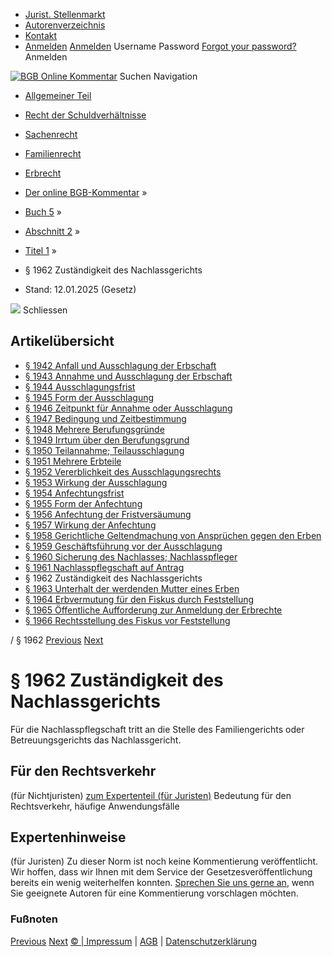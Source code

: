   * [Jurist. Stellenmarkt](https://bgb.kommentar.de/Buch-5/Abschnitt-2/Titel-1/</job-board> "Jurist. Stellenmarkt")
  * [Autorenverzeichnis](https://bgb.kommentar.de/Buch-5/Abschnitt-2/Titel-1/</Autorenverzeichnis> "Autorenverzeichnis")
  * [Kontakt](https://bgb.kommentar.de/Buch-5/Abschnitt-2/Titel-1/</Kontakt>)
  * [Anmelden](https://bgb.kommentar.de/Buch-5/Abschnitt-2/Titel-1/<#login> "show login form") [Anmelden](https://bgb.kommentar.de/Buch-5/Abschnitt-2/Titel-1/<#> "hide login form") Username Password
[Forgot your password?](https://bgb.kommentar.de/Buch-5/Abschnitt-2/Titel-1/</user/forgotpassword>) Anmelden 


[![BGB Online Kommentar](https://bgb.kommentar.de/extension/bgb/design/bgb/images/logo.png)](https://bgb.kommentar.de/Buch-5/Abschnitt-2/Titel-1/</> "BGB Online Kommentar")
Suchen
Navigation
  * [Allgemeiner Teil](https://bgb.kommentar.de/Buch-5/Abschnitt-2/Titel-1/</Buch-1>)
  * [Recht der Schuldverhältnisse](https://bgb.kommentar.de/Buch-5/Abschnitt-2/Titel-1/</Buch-2>)
  * [Sachenrecht](https://bgb.kommentar.de/Buch-5/Abschnitt-2/Titel-1/</Buch-3>)
  * [Familienrecht](https://bgb.kommentar.de/Buch-5/Abschnitt-2/Titel-1/</Buch-4>)
  * [Erbrecht](https://bgb.kommentar.de/Buch-5/Abschnitt-2/Titel-1/</Buch-5>)


  * [Der online BGB-Kommentar](https://bgb.kommentar.de/Buch-5/Abschnitt-2/Titel-1/</>) »
  * [Buch 5](https://bgb.kommentar.de/Buch-5/Abschnitt-2/Titel-1/</Buch-5>) »
  * [Abschnitt 2](https://bgb.kommentar.de/Buch-5/Abschnitt-2/Titel-1/</Buch-5/Abschnitt-2>) »
  * [Titel 1](https://bgb.kommentar.de/Buch-5/Abschnitt-2/Titel-1/</Buch-5/Abschnitt-2/Titel-1>) »
  * § 1962 Zuständigkeit des Nachlassgerichts 
  * Stand: 12.01.2025 (Gesetz) 


![](https://vg01.met.vgwort.de/na/1c9909529ead4f509072c06d9081a7d5)
Schliessen 
## Artikelübersicht
  * [ § 1942 Anfall und Ausschlagung der Erbschaft ](https://bgb.kommentar.de/Buch-5/Abschnitt-2/Titel-1/</Buch-5/Abschnitt-2/Titel-1/Anfall-und-Ausschlagung-der-Erbschaft>)
  * [ § 1943 Annahme und Ausschlagung der Erbschaft ](https://bgb.kommentar.de/Buch-5/Abschnitt-2/Titel-1/</Buch-5/Abschnitt-2/Titel-1/Annahme-und-Ausschlagung-der-Erbschaft>)
  * [ § 1944 Ausschlagungsfrist ](https://bgb.kommentar.de/Buch-5/Abschnitt-2/Titel-1/</Buch-5/Abschnitt-2/Titel-1/Ausschlagungsfrist>)
  * [ § 1945 Form der Ausschlagung ](https://bgb.kommentar.de/Buch-5/Abschnitt-2/Titel-1/</Buch-5/Abschnitt-2/Titel-1/Form-der-Ausschlagung>)
  * [ § 1946 Zeitpunkt für Annahme oder Ausschlagung ](https://bgb.kommentar.de/Buch-5/Abschnitt-2/Titel-1/</Buch-5/Abschnitt-2/Titel-1/Zeitpunkt-fuer-Annahme-oder-Ausschlagung>)
  * [ § 1947 Bedingung und Zeitbestimmung ](https://bgb.kommentar.de/Buch-5/Abschnitt-2/Titel-1/</Buch-5/Abschnitt-2/Titel-1/Bedingung-und-Zeitbestimmung>)
  * [ § 1948 Mehrere Berufungsgründe ](https://bgb.kommentar.de/Buch-5/Abschnitt-2/Titel-1/</Buch-5/Abschnitt-2/Titel-1/Mehrere-Berufungsgruende>)
  * [ § 1949 Irrtum über den Berufungsgrund ](https://bgb.kommentar.de/Buch-5/Abschnitt-2/Titel-1/</Buch-5/Abschnitt-2/Titel-1/Irrtum-ueber-den-Berufungsgrund>)
  * [ § 1950 Teilannahme; Teilausschlagung ](https://bgb.kommentar.de/Buch-5/Abschnitt-2/Titel-1/</Buch-5/Abschnitt-2/Titel-1/Teilannahme-Teilausschlagung>)
  * [ § 1951 Mehrere Erbteile ](https://bgb.kommentar.de/Buch-5/Abschnitt-2/Titel-1/</Buch-5/Abschnitt-2/Titel-1/Mehrere-Erbteile>)
  * [ § 1952 Vererblichkeit des Ausschlagungsrechts ](https://bgb.kommentar.de/Buch-5/Abschnitt-2/Titel-1/</Buch-5/Abschnitt-2/Titel-1/Vererblichkeit-des-Ausschlagungsrechts>)
  * [ § 1953 Wirkung der Ausschlagung ](https://bgb.kommentar.de/Buch-5/Abschnitt-2/Titel-1/</Buch-5/Abschnitt-2/Titel-1/Wirkung-der-Ausschlagung>)
  * [ § 1954 Anfechtungsfrist ](https://bgb.kommentar.de/Buch-5/Abschnitt-2/Titel-1/</Buch-5/Abschnitt-2/Titel-1/Anfechtungsfrist>)
  * [ § 1955 Form der Anfechtung ](https://bgb.kommentar.de/Buch-5/Abschnitt-2/Titel-1/</Buch-5/Abschnitt-2/Titel-1/Form-der-Anfechtung>)
  * [ § 1956 Anfechtung der Fristversäumung ](https://bgb.kommentar.de/Buch-5/Abschnitt-2/Titel-1/</Buch-5/Abschnitt-2/Titel-1/Anfechtung-der-Fristversaeumung>)
  * [ § 1957 Wirkung der Anfechtung ](https://bgb.kommentar.de/Buch-5/Abschnitt-2/Titel-1/</Buch-5/Abschnitt-2/Titel-1/Wirkung-der-Anfechtung>)
  * [ § 1958 Gerichtliche Geltendmachung von Ansprüchen gegen den Erben ](https://bgb.kommentar.de/Buch-5/Abschnitt-2/Titel-1/</Buch-5/Abschnitt-2/Titel-1/Gerichtliche-Geltendmachung-von-Anspruechen-gegen-den-Erben>)
  * [ § 1959 Geschäftsführung vor der Ausschlagung ](https://bgb.kommentar.de/Buch-5/Abschnitt-2/Titel-1/</Buch-5/Abschnitt-2/Titel-1/Geschaeftsfuehrung-vor-der-Ausschlagung>)
  * [ § 1960 Sicherung des Nachlasses; Nachlasspfleger ](https://bgb.kommentar.de/Buch-5/Abschnitt-2/Titel-1/</Buch-5/Abschnitt-2/Titel-1/Sicherung-des-Nachlasses-Nachlasspfleger>)
  * [ § 1961 Nachlasspflegschaft auf Antrag ](https://bgb.kommentar.de/Buch-5/Abschnitt-2/Titel-1/</Buch-5/Abschnitt-2/Titel-1/Nachlasspflegschaft-auf-Antrag>)
  * § 1962 Zuständigkeit des Nachlassgerichts 
  * [ § 1963 Unterhalt der werdenden Mutter eines Erben ](https://bgb.kommentar.de/Buch-5/Abschnitt-2/Titel-1/</Buch-5/Abschnitt-2/Titel-1/Unterhalt-der-werdenden-Mutter-eines-Erben>)
  * [ § 1964 Erbvermutung für den Fiskus durch Feststellung ](https://bgb.kommentar.de/Buch-5/Abschnitt-2/Titel-1/</Buch-5/Abschnitt-2/Titel-1/Erbvermutung-fuer-den-Fiskus-durch-Feststellung>)
  * [ § 1965 Öffentliche Aufforderung zur Anmeldung der Erbrechte ](https://bgb.kommentar.de/Buch-5/Abschnitt-2/Titel-1/</Buch-5/Abschnitt-2/Titel-1/Oeffentliche-Aufforderung-zur-Anmeldung-der-Erbrechte>)
  * [ § 1966 Rechtsstellung des Fiskus vor Feststellung ](https://bgb.kommentar.de/Buch-5/Abschnitt-2/Titel-1/</Buch-5/Abschnitt-2/Titel-1/Rechtsstellung-des-Fiskus-vor-Feststellung>)


/ § 1962 
[Previous](https://bgb.kommentar.de/Buch-5/Abschnitt-2/Titel-1/</Buch-5/Abschnitt-2/Titel-1/Nachlasspflegschaft-auf-Antrag> "§ 1961 Nachlasspflegschaft auf Antrag") [Next](https://bgb.kommentar.de/Buch-5/Abschnitt-2/Titel-1/</Buch-5/Abschnitt-2/Titel-1/Unterhalt-der-werdenden-Mutter-eines-Erben> "§ 1963 Unterhalt der werdenden Mutter eines Erben")
# § 1962 Zuständigkeit des Nachlassgerichts
Für die Nachlasspflegschaft tritt an die Stelle des Familiengerichts oder Betreuungsgerichts das Nachlassgericht.
## Für den Rechtsverkehr 
(für Nichtjuristen)
[zum Expertenteil (für Juristen)](https://bgb.kommentar.de/Buch-5/Abschnitt-2/Titel-1/<#expertenhinweise>)
Bedeutung für den Rechtsverkehr, häufige Anwendungsfälle
## Expertenhinweise
(für Juristen)
Zu dieser Norm ist noch keine Kommentierung veröffentlicht. Wir hoffen, dass wir Ihnen mit dem Service der Gesetzesveröffentlichung bereits ein wenig weiterhelfen konnten. [Sprechen Sie uns gerne an](https://bgb.kommentar.de/Buch-5/Abschnitt-2/Titel-1/</Kontakt>), wenn Sie geeignete Autoren für eine Kommentierung vorschlagen möchten. 
### Fußnoten
[Previous](https://bgb.kommentar.de/Buch-5/Abschnitt-2/Titel-1/</Buch-5/Abschnitt-2/Titel-1/Nachlasspflegschaft-auf-Antrag> "§ 1961 Nachlasspflegschaft auf Antrag") [Next](https://bgb.kommentar.de/Buch-5/Abschnitt-2/Titel-1/</Buch-5/Abschnitt-2/Titel-1/Unterhalt-der-werdenden-Mutter-eines-Erben> "§ 1963 Unterhalt der werdenden Mutter eines Erben")
[© | Impressum](https://bgb.kommentar.de/Buch-5/Abschnitt-2/Titel-1/</Kontakt>) | [AGB](https://bgb.kommentar.de/Buch-5/Abschnitt-2/Titel-1/</AGB>) | [Datenschutzerklärung](https://bgb.kommentar.de/Buch-5/Abschnitt-2/Titel-1/</Datenschutzerklaerung-fuer-Leser>)
